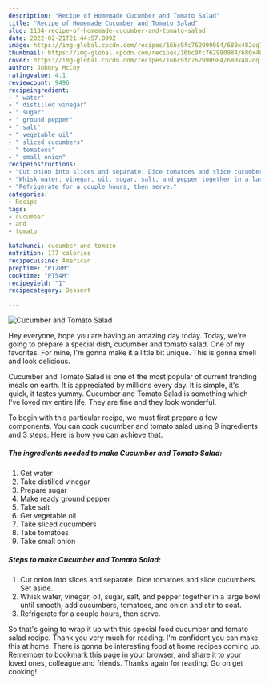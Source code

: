 ```yaml
---
description: "Recipe of Homemade Cucumber and Tomato Salad"
title: "Recipe of Homemade Cucumber and Tomato Salad"
slug: 1134-recipe-of-homemade-cucumber-and-tomato-salad
date: 2022-02-21T21:44:57.099Z
image: https://img-global.cpcdn.com/recipes/16bc9fc762990984/680x482cq70/cucumber-and-tomato-salad-recipe-main-photo.jpg
thumbnail: https://img-global.cpcdn.com/recipes/16bc9fc762990984/680x482cq70/cucumber-and-tomato-salad-recipe-main-photo.jpg
cover: https://img-global.cpcdn.com/recipes/16bc9fc762990984/680x482cq70/cucumber-and-tomato-salad-recipe-main-photo.jpg
author: Johnny McCoy
ratingvalue: 4.1
reviewcount: 9496
recipeingredient:
- " water"
- " distilled vinegar"
- " sugar"
- " ground pepper"
- " salt"
- " vegetable oil"
- " sliced cucumbers"
- " tomatoes"
- " small onion"
recipeinstructions:
- "Cut onion into slices and separate. Dice tomatoes and slice cucumbers. Set aside."
- "Whisk water, vinegar, oil, sugar, salt, and pepper together in a large bowl until smooth; add cucumbers, tomatoes, and onion and stir to coat."
- "Refrigerate for a couple hours, then serve."
categories:
- Recipe
tags:
- cucumber
- and
- tomato

katakunci: cucumber and tomato 
nutrition: 177 calories
recipecuisine: American
preptime: "PT28M"
cooktime: "PT54M"
recipeyield: "1"
recipecategory: Dessert

---
```



![Cucumber and Tomato Salad](https://img-global.cpcdn.com/recipes/16bc9fc762990984/680x482cq70/cucumber-and-tomato-salad-recipe-main-photo.jpg)

Hey everyone, hope you are having an amazing day today. Today, we're going to prepare a special dish, cucumber and tomato salad. One of my favorites. For mine, I'm gonna make it a little bit unique. This is gonna smell and look delicious.

Cucumber and Tomato Salad is one of the most popular of current trending meals on earth. It is appreciated by millions every day. It is simple, it's quick, it tastes yummy. Cucumber and Tomato Salad is something which I've loved my entire life. They are fine and they look wonderful.




To begin with this particular recipe, we must first prepare a few components. You can cook cucumber and tomato salad using 9 ingredients and 3 steps. Here is how you can achieve that.

<!--inarticleads1-->

##### The ingredients needed to make Cucumber and Tomato Salad:

1. Get  water
1. Take  distilled vinegar
1. Prepare  sugar
1. Make ready  ground pepper
1. Take  salt
1. Get  vegetable oil
1. Take  sliced cucumbers
1. Take  tomatoes
1. Take  small onion




<!--inarticleads2-->

##### Steps to make Cucumber and Tomato Salad:

1. Cut onion into slices and separate. Dice tomatoes and slice cucumbers. Set aside.
1. Whisk water, vinegar, oil, sugar, salt, and pepper together in a large bowl until smooth; add cucumbers, tomatoes, and onion and stir to coat.
1. Refrigerate for a couple hours, then serve.




So that's going to wrap it up with this special food cucumber and tomato salad recipe. Thank you very much for reading. I'm confident you can make this at home. There is gonna be interesting food at home recipes coming up. Remember to bookmark this page in your browser, and share it to your loved ones, colleague and friends. Thanks again for reading. Go on get cooking!
